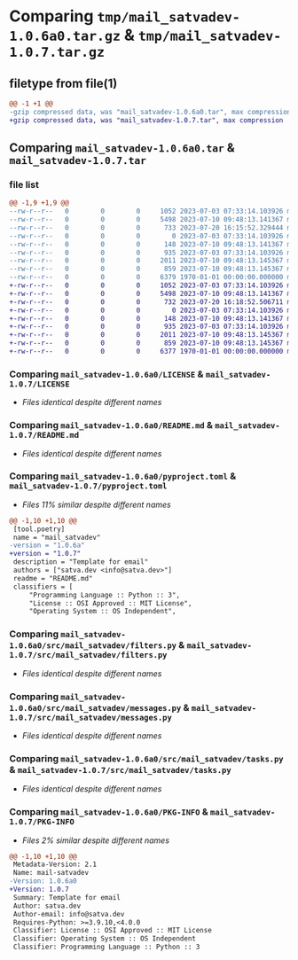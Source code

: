 # Comparing `tmp/mail_satvadev-1.0.6a0.tar.gz` & `tmp/mail_satvadev-1.0.7.tar.gz`

## filetype from file(1)

```diff
@@ -1 +1 @@
-gzip compressed data, was "mail_satvadev-1.0.6a0.tar", max compression
+gzip compressed data, was "mail_satvadev-1.0.7.tar", max compression
```

## Comparing `mail_satvadev-1.0.6a0.tar` & `mail_satvadev-1.0.7.tar`

### file list

```diff
@@ -1,9 +1,9 @@
--rw-r--r--   0        0        0     1052 2023-07-03 07:33:14.103926 mail_satvadev-1.0.6a0/LICENSE
--rw-r--r--   0        0        0     5498 2023-07-10 09:48:13.141367 mail_satvadev-1.0.6a0/README.md
--rw-r--r--   0        0        0      733 2023-07-20 16:15:52.329444 mail_satvadev-1.0.6a0/pyproject.toml
--rw-r--r--   0        0        0        0 2023-07-03 07:33:14.103926 mail_satvadev-1.0.6a0/src/mail_satvadev/__init__.py
--rw-r--r--   0        0        0      148 2023-07-10 09:48:13.141367 mail_satvadev-1.0.6a0/src/mail_satvadev/apps.py
--rw-r--r--   0        0        0      935 2023-07-03 07:33:14.103926 mail_satvadev-1.0.6a0/src/mail_satvadev/filters.py
--rw-r--r--   0        0        0     2011 2023-07-10 09:48:13.145367 mail_satvadev-1.0.6a0/src/mail_satvadev/messages.py
--rw-r--r--   0        0        0      859 2023-07-10 09:48:13.145367 mail_satvadev-1.0.6a0/src/mail_satvadev/tasks.py
--rw-r--r--   0        0        0     6379 1970-01-01 00:00:00.000000 mail_satvadev-1.0.6a0/PKG-INFO
+-rw-r--r--   0        0        0     1052 2023-07-03 07:33:14.103926 mail_satvadev-1.0.7/LICENSE
+-rw-r--r--   0        0        0     5498 2023-07-10 09:48:13.141367 mail_satvadev-1.0.7/README.md
+-rw-r--r--   0        0        0      732 2023-07-20 16:18:52.506711 mail_satvadev-1.0.7/pyproject.toml
+-rw-r--r--   0        0        0        0 2023-07-03 07:33:14.103926 mail_satvadev-1.0.7/src/mail_satvadev/__init__.py
+-rw-r--r--   0        0        0      148 2023-07-10 09:48:13.141367 mail_satvadev-1.0.7/src/mail_satvadev/apps.py
+-rw-r--r--   0        0        0      935 2023-07-03 07:33:14.103926 mail_satvadev-1.0.7/src/mail_satvadev/filters.py
+-rw-r--r--   0        0        0     2011 2023-07-10 09:48:13.145367 mail_satvadev-1.0.7/src/mail_satvadev/messages.py
+-rw-r--r--   0        0        0      859 2023-07-10 09:48:13.145367 mail_satvadev-1.0.7/src/mail_satvadev/tasks.py
+-rw-r--r--   0        0        0     6377 1970-01-01 00:00:00.000000 mail_satvadev-1.0.7/PKG-INFO
```

### Comparing `mail_satvadev-1.0.6a0/LICENSE` & `mail_satvadev-1.0.7/LICENSE`

 * *Files identical despite different names*

### Comparing `mail_satvadev-1.0.6a0/README.md` & `mail_satvadev-1.0.7/README.md`

 * *Files identical despite different names*

### Comparing `mail_satvadev-1.0.6a0/pyproject.toml` & `mail_satvadev-1.0.7/pyproject.toml`

 * *Files 11% similar despite different names*

```diff
@@ -1,10 +1,10 @@
 [tool.poetry]
 name = "mail_satvadev"
-version = "1.0.6a"
+version = "1.0.7"
 description = "Template for email"
 authors = ["satva.dev <info@satva.dev>"]
 readme = "README.md"
 classifiers = [
     "Programming Language :: Python :: 3",
     "License :: OSI Approved :: MIT License",
     "Operating System :: OS Independent",
```

### Comparing `mail_satvadev-1.0.6a0/src/mail_satvadev/filters.py` & `mail_satvadev-1.0.7/src/mail_satvadev/filters.py`

 * *Files identical despite different names*

### Comparing `mail_satvadev-1.0.6a0/src/mail_satvadev/messages.py` & `mail_satvadev-1.0.7/src/mail_satvadev/messages.py`

 * *Files identical despite different names*

### Comparing `mail_satvadev-1.0.6a0/src/mail_satvadev/tasks.py` & `mail_satvadev-1.0.7/src/mail_satvadev/tasks.py`

 * *Files identical despite different names*

### Comparing `mail_satvadev-1.0.6a0/PKG-INFO` & `mail_satvadev-1.0.7/PKG-INFO`

 * *Files 2% similar despite different names*

```diff
@@ -1,10 +1,10 @@
 Metadata-Version: 2.1
 Name: mail-satvadev
-Version: 1.0.6a0
+Version: 1.0.7
 Summary: Template for email
 Author: satva.dev
 Author-email: info@satva.dev
 Requires-Python: >=3.9.10,<4.0.0
 Classifier: License :: OSI Approved :: MIT License
 Classifier: Operating System :: OS Independent
 Classifier: Programming Language :: Python :: 3
```

